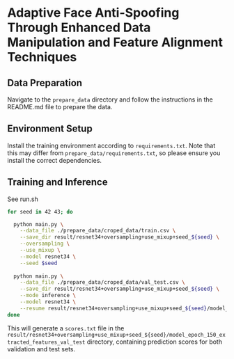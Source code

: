 # Adaptive Face Anti-Spoofing Through Enhanced Data Manipulation and Feature Alignment Techniques

## Data Preparation
Navigate to the `prepare_data` directory and follow the instructions in the README.md file to prepare the data.

## Environment Setup
Install the training environment according to `requirements.txt`. Note that this may differ from `prepare_data/requirements.txt`, so please ensure you install the correct dependencies.

## Training and Inference

See run.sh

```bash
for seed in 42 43; do

  python main.py \
    --data_file ./prepare_data/croped_data/train.csv \
    --save_dir result/resnet34+oversampling+use_mixup+seed_${seed} \
    --oversampling \
    --use_mixup \
    --model resnet34 \
    --seed $seed 
  
  python main.py \
    --data_file ./prepare_data/croped_data/val_test.csv \
    --save_dir result/resnet34+oversampling+use_mixup+seed_${seed} \
    --mode inference \
    --model resnet34 \
    --resume result/resnet34+oversampling+use_mixup+seed_${seed}/model_epoch_150.pth
done
```
This will generate a `scores.txt` file in the `result/resnet34+oversampling+use_mixup+seed_${seed}/model_epoch_150_extracted_features_val_test` directory, containing prediction scores for both validation and test sets.

